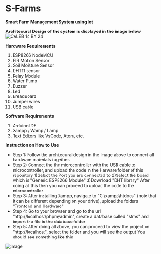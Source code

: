 # S-Farms
**Smart Farm Management System using Iot**

**Architecural Design of the system is displayed in the image below**
![CALEB 14 BY 24](https://user-images.githubusercontent.com/48515473/204706840-fd139ab2-60e6-43a4-ad0f-69afb1fb9c3b.jpg)

**Hardware Requirements**
1. ESP8266 NodeMCU
2. PIR Motion Sensor
3. Soil Moisture Sensor
4. DHT11 sensor
5. Relay Module
6. Water Pump
7. Buzzer
8. Led 
9. BreadBoard
10. Jumper wires
11. USB cable

**Software Requirements**
1. Arduino IDE
2. Xampp / Wamp / Lamp.
3. Text Editors like VsCode, Atom, etc.


**Instruction on How to Use**
- Step 1: Follow the architecural design in the image above to connect all hardware materials together.
- Step 2: Connect the the microcontroller with the USB cable to microcontroller, and upload the code in the Harware folder of this repository
  1)Select the Port you are connected to
  2)Select the board which is "Generic ESP8266 Module"
  3)Download "DHT library"
  After doing all this then you can proceed to upload the code to the microcontroller
- Step 3: After installing Xampp, navigate to "C:\xampp\htdocs" (note that it can be different depending on your drive), upload the folders "Frontend and Hardware"
- Step 4: Go to your browser and go to the url "http://localhost/phpmyadmin", create a database called "sfms" and import the file in the database folder
- Step 5: After doing all above, you can proceed to view the project on "http://localhost", select the folder and you will see the output
You should see something like this 

![image](https://user-images.githubusercontent.com/48515473/204709007-21f42d8d-fbb9-4b4b-9975-a2b1b5df8027.png)

